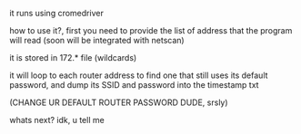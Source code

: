 it runs using cromedriver

how to use it?, first you need to provide the list of address that the program will read (soon will be integrated with netscan)

it is stored in 172.* file (wildcards)

it will loop to each router address to find one that still uses its default password,  and dump its SSID and password into the timestamp txt

(CHANGE UR DEFAULT ROUTER PASSWORD DUDE, srsly)

whats next? idk, u tell me

